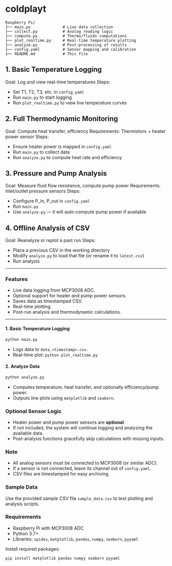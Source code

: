 # coldplayt

```
Raspberry Pi/
├── main.py              # Live data collection
├── collect.py           # Analog reading logic
├── compute.py           # Thermo/fluids computations
├── plot_realtime.py     # Real-time temperature plotting
├── analyze.py           # Post-processing of results
├── config.yaml          # Sensor mapping and calibration
├── README.md            # This file
```

## 1. Basic Temperature Logging

Goal: Log and view real-time temperatures
Steps:

- Set T1, T2, T3, etc. in `config.yaml`
- Run `main.py` to start logging
- Run `plot_realtime.py` to view live temperature curves

## 2. Full Thermodynamic Monitoring

Goal: Compute heat transfer, efficiency
Requirements: Thermistors + heater power sensor
Steps:

- Ensure heater power is mapped in `config.yaml`
- Run `main.py` to collect data
- Run `analyze.py` to compute heat rate and efficiency

## 3. Pressure and Pump Analysis

Goal: Measure fluid flow resistance, compute pump power
Requirements: Inlet/outlet pressure sensors
Steps:

- Configure P_in, P_out in `config.yaml`
- Run `main.py`
- Use `analyze.py` — it will auto-compute pump power if available

## 4. Offline Analysis of CSV

Goal: Reanalyze or replot a past run
Steps:

- Place a previous CSV in the working directory
- Modify `analyze.py` to load that file (or rename it to `latest.csv`)
- Run analysis

---

### Features

- Live data logging from MCP3008 ADC.
- Optional support for heater and pump power sensors.
- Saves data as timestamped CSV.
- Real-time plotting.
- Post-run analysis and thermodynamic calculations.

---

#### 1. Basic Temperature Logging

```bash
python main.py
```

- Logs data to `data_<timestamp>.csv`.
- Real-time plot: `python plot_realtime.py`

#### 2. Analyze Data

```bash
python analyze.py
```

- Computes temperature, heat transfer, and optionally efficiency/pump power.
- Outputs line plots using `matplotlib` and `seaborn`.

### Optional Sensor Logic

- Heater power and pump power sensors are **optional**.
- If not included, the system will continue logging and analyzing the available data.
- Post-analysis functions gracefully skip calculations with missing inputs.

### Note

- All analog sensors must be connected to MCP3008 (or similar ADC).
- If a sensor is not connected, leave its channel out of `config.yaml`.
- CSV files are timestamped for easy archiving.

### Sample Data

Use the provided sample CSV file `sample_data.csv` to test plotting and analysis scripts.

### Requirements

- Raspberry Pi with MCP3008 ADC
- Python 3.7+
- Libraries: `spidev`, `matplotlib`, `pandas`, `numpy`, `seaborn`, `pyyaml`

Install required packages:

```bash
pip install matplotlib pandas numpy seaborn pyyaml
```
